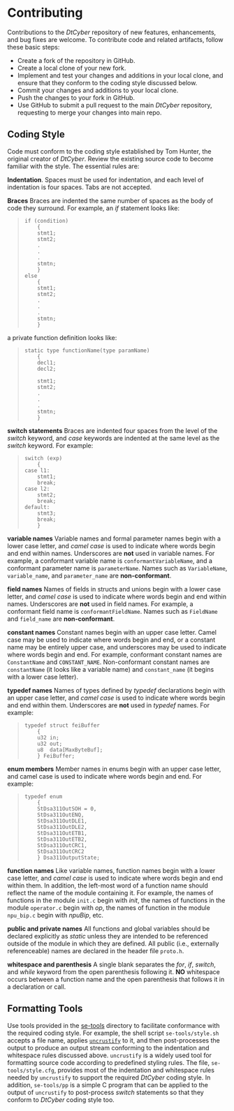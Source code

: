 # Contributing
Contributions to the *DtCyber* repository of new features, enhancements, and bug
fixes are welcome. To contribute code and related artifacts, follow these basic
steps:

* Create a fork of the repository in GitHub.
* Create a local clone of your new fork.
* Implement and test your changes and additions in your local clone, and ensure that
they conform to the coding style discussed below.
* Commit your changes and additions to your local clone.
* Push the changes to your fork in GitHub.
* Use GitHub to submit a pull request to the main *DtCyber* repository, requesting to
merge your changes into main repo.

## Coding Style
Code must conform to the coding style established by Tom Hunter, the original creator of
*DtCyber*. Review the existing source code to become familiar with the style. The
essential rules are:

**Indentation**. Spaces must be used for indentation, and each level of indentation
is four spaces. Tabs are not accepted.

**Braces** Braces are indented the same number of spaces as the body of code they
surround. For example, an *if* statement looks like:

>     if (condition)
>         {
>         stmt1;
>         stmt2;
>         .
>         .
>         .
>         stmtn;
>         }
>     else
>         {
>         stmt1;
>         stmt2;
>         .
>         .
>         .
>         stmtn;
>         }

a private function definition looks like:

>     static type functionName(type paramName)
>         {
>         decl1;
>         decl2;
>         
>         stmt1;
>         stmt2;
>         .
>         .
>         .
>         stmtn;
>         }

**switch statements** Braces are indented four spaces from the level of the
*switch* keyword, and *case* keywords are indented at the same level as the
*switch* keyword. For example:
    
>     switch (exp)
>         {
>     case l1:
>         stmt1;
>         break;
>     case l2:
>         stmt2;
>         break;
>     default:
>         stmt3;
>         break;
>         }

**variable names** Variable names and formal parameter names begin with a lower case
letter, and *camel case* is used to indicate where words begin and end within names.
Underscores are **not** used in variable names. For example, a conformant variable
name is `conformantVariableName`, and a conformant parameter name is `parameterName`.
Names such as `VariableName`, `variable_name`, and `parameter_name` are
**non-conformant**.

**field names** Names of fields in structs and unions begin with a lower case
letter, and *camel case* is used to indicate where words begin and end within names.
Underscores are **not** used in field names. For example, a conformant field
name is `conformantFieldName`. Names such as `FieldName` and `field_name`
are **non-conformant**.

**constant names** Constant names begin with an upper case letter. Camel case may be
used to indicate where words begin and end, or a constant name may be entirely upper
case, and underscores may be used to indicate where words begin and end. For example,
conformant constant names are `ConstantName` and `CONSTANT_NAME`. Non-conformant
constant names are `constantName` (it looks like a variable name) and `constant_name`
(it begins with a lower case letter).

**typedef names** Names of types defined by *typedef* declarations begin with an
upper case letter, and *camel case* is used to indicate where words begin and end
within them. Underscores are **not** used in *typedef* names. For example:

>     typedef struct feiBuffer
>         {
>         u32 in;
>         u32 out;
>         u8  data[MaxByteBuf];
>         } FeiBuffer;

**enum members** Member names in enums begin with an upper case letter, and camel case
is used to indicate where words begin and end. For example:

>     typedef enum
>         {
>         StDsa311OutSOH = 0,
>         StDsa311OutENQ,
>         StDsa311OutDLE1,
>         StDsa311OutDLE2,
>         StDsa311OutETB1,
>         StDsa311OutETB2,
>         StDsa311OutCRC1,
>         StDsa311OutCRC2
>         } Dsa311OutputState;

**function names** Like variable names, function names begin with a lower case
letter, and *camel case* is used to indicate where words begin and end within them.
In addition, the left-most word of a function name should reflect the name of the
module containing it. For example, the names of functions in the module `init.c`
begin with *init*, the names of functions in the module `operator.c` begin with *op*,
the names of function in the module `npu_bip.c` begin with *npuBip*, etc.

**public and private names** All functions and global variables should be declared
explicitly as *static* unless they are intended to be referenced outside of the
module in which they are defined. All public (i.e., externally referenceable) names
are declared in the header file `proto.h`.

**whitespace and parenthesis** A single blank separates the *for*, *if*, *switch*,
and *while* keyword from the open parenthesis following it. **NO** whitespace occurs
between a function name and the open parenthesis that follows it in a declaration or
call.

## Formatting Tools
Use tools provided in the [se-tools](se-tools) directory to facilitate conformance
with the required coding style. For example, the shell script `se-tools/style.sh`
accepts a file name, applies [`uncrustify`](https://github.com/uncrustify/uncrustify)
to it, and then post-processes the output to produce an output stream conforming to
the indentation and whitespace rules discussed above. `uncrustify` is a widely used
tool for formatting source code according to predefined styling rules. The file,
`se-tools/style.cfg`, provides most of the indentation and whitespace rules needed by
`uncrustify` to support the required *DtCyber* coding style. In addition, `se-tools/pp`
is a simple C program that can be applied to the output of `uncrustify` to post-process
*switch* statements so that they conform to *DtCyber* coding style too.
